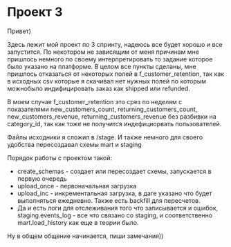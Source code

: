 # Проект 3

 Привет)
 
 Здесь лежит мой проект по 3 спринту, надеюсь все будет хорошо и все запустится.
 По некотором не зависящим от меня причинам мне пришлось немного по своему интерпретировать то задание которое было указано на платформе.
 В целом все пункты сделаны, мне пришлось отказаться от некоторых полей в f_customer_retention, так как в исходных  csv которые я скачивал нет нужных полей по которым можнобыло индифицировать заказ как shipped или refunded.
 
 В моем случае f_customer_retention это срез по неделям с показателями 
 new_customers_count, returning_customers_count, new_customers_revenue, returning_customers_revenue без разбивки на category_id, так как тоже не получится индефициорвать пользователей.
 
 Файлы исходники я сложил в  /stage.
 И также немного для своего удобства пересоздавал схемы mart и staging
 
 Порядок работы с проектом такой:
 - create_schemas - создает или пересоздает схемы, запускается в первую очередь
 - upload_once - первоначальная загрузка
 - upload_inc - инкрементальная загрузка, в даге указано что будет выполняться ежедневно. Также есть backfill для пересчетов.
 - Да и есть логи для отслеживания того что записывается и ошибок, staging.events_log - все что связано со staging, и соответственно mart.load_history как еще в теории было.

Ну в общем общение начинается, пиши замечания))
 
 
